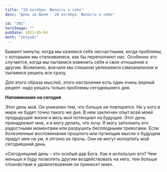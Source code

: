 ```yaml
---
title: "28 октября. Жалость к себе"
desc: "День за Днем - 28 октября. Жалость к себе"

id: "302"
heroImage: ""
pubDate: 2023-05-04
moth: "oktyabr"
---
```


Бывают минуты, когда мы кажемся себе несчастными, когда проблемы, с которыми
мы сталкиваемся, как бы переполняют нас. Особенно это случается, когда мы
пытаемся изменить себя и свое отношение к другим. Возможно, вначале мы слишком
увлекаемся самоанализом и пытаемся решить все сразу.

Для этого образа мыслей, этого настроения есть один очень верный рецепт: надо
решать только проблемы сегодняшнего дня.

**Напоминание на сегодня**

Этот день мой. Он уникален тем, что больше не повторится. Ни у кого в мире не
будет точно такого же дня. В нем заключен опыт всей моей предыдущей жизни и
весь мой потенциал на будущее. Этот день принадлежит мне, и я могу делать, что
хочу. Я могу заполнить его радостными моментами или разрушить бесплодными
тревогами. Если болезненные воспоминания прошлого или пугающие мысли о будущем
придут мне на ум, я отгоню их прочь. Они не могут испортить мой сегодняшний
день.

«Сегодняшний день – это особый дар Бога. Как я использую его? Чем меньше я
буду позволять другим воздействовать на него, тем больше спокойствия и
удовлетворения он принесет мне».
